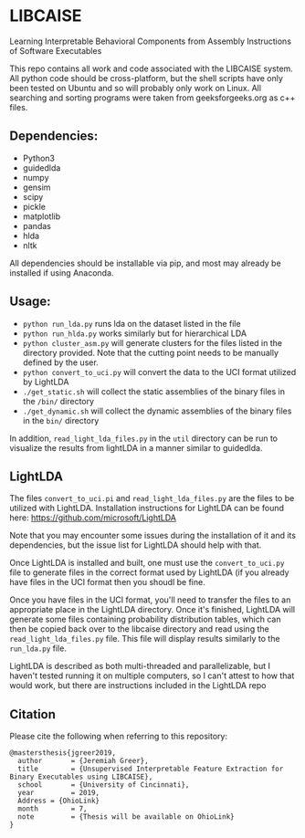 # LIBCAISE
Learning Interpretable Behavioral Components from Assembly Instructions of Software Executables

This repo contains all work and code associated with the LIBCAISE system. All python code should be cross-platform, but the shell scripts have only been tested on Ubuntu and so will probably only work on Linux. All searching and sorting programs were taken from geeksforgeeks.org as c++ files. 

## Dependencies:
* Python3
* guidedlda
* numpy
* gensim
* scipy
* pickle
* matplotlib
* pandas
* hlda
* nltk

All dependencies should be installable via pip, and most may already be installed if using Anaconda.

## Usage:
* `python run_lda.py` runs lda on the dataset listed in the file
* `python run_hlda.py` works similarly but for hierarchical LDA
* `python cluster_asm.py` will generate clusters for the files listed in the directory provided. Note that the cutting point needs to be manually defined by the user.
* `python convert_to_uci.py` will convert the data to the UCI format utilized by LightLDA
* `./get_static.sh` will collect the static assemblies of the binary files in the `/bin/` directory
* `./get_dynamic.sh` will collect the dynamic assemblies of the binary files in the `bin/` directory

In addition, `read_light_lda_files.py` in the `util` directory can be run to visualize the results from lightLDA in a manner similar to guidedlda.

## LightLDA
The files `convert_to_uci.pi` and `read_light_lda_files.py` are the files to be utilized with LightLDA. Installation instructions for LightLDA can be found here: https://github.com/microsoft/LightLDA

Note that you may encounter some issues during the installation of it and its dependencies, but the issue list for LightLDA should help with that.

Once LightLDA is installed and built, one must use the `convert_to_uci.py` file to generate files in the correct format used by LightLDA (if you already have files in the UCI format then you shoudl be fine.

Once you have files in the UCI format, you'll need to transfer the files to an appropriate place in the LightLDA directory. Once it's finished, LightLDA will generate some files containing probability distribution tables, which can then be copied back over to the libcaise directory and read using the `read_light_lda_files.py` file. This file will display results similarly to the `run_lda.py` file.

LightLDA is described as both multi-threaded and parallelizable, but I haven't tested running it on multiple computers, so I can't attest to how that would work, but there are instructions included in the LightLDA repo

## Citation
Please cite the following when referring to this repository:

```
@mastersthesis{jgreer2019,
  author       = {Jeremiah Greer}, 
  title        = {Unsupervised Interpretable Feature Extraction for Binary Executables using LIBCAISE},
  school       = {University of Cincinnati},
  year         = 2019,
  Address = {OhioLink}
  month        = 7,
  note         = {Thesis will be available on OhioLink}
}
```
